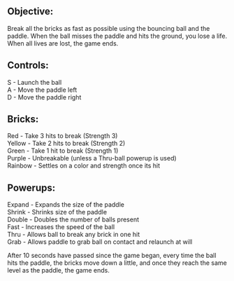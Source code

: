 ## Objective:
Break all the bricks as fast as possible using the bouncing ball and the paddle. When the ball misses the paddle and hits the ground, you lose a life. When all lives are lost, the game ends.

## Controls:
S - Launch the ball  
A - Move the paddle left  
D - Move the paddle right  

## Bricks:
Red - Take 3 hits to break (Strength 3)  
Yellow - Take 2 hits to break (Strength 2)  
Green - Take 1 hit to break (Strength 1)  
Purple - Unbreakable (unless a Thru-ball powerup is used)  
Rainbow - Settles on a color and strength once its hit

## Powerups:
Expand - Expands the size of the paddle  
Shrink - Shrinks size of the paddle  
Double - Doubles the number of balls present  
Fast - Increases the speed of the ball  
Thru - Allows ball to break any brick in one hit  
Grab - Allows paddle to grab ball on contact and relaunch at will  
  
After 10 seconds have passed since the game began, every time the ball hits the paddle, the bricks move down a little, and once they reach the same level as the paddle, the game ends.
